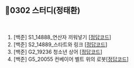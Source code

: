 
## 📘0302 스터디(정태환)
</br>

1. [백준] S1_14888_연산자 끼워넣기 [[정답코드]()]
2. [백준] S2_14889_스타트와 링크 [[정답코드]()]
3. [백준] G2_19236 청소년 상어 [[정답코드](https://github.com/daejeon5-algostudy/AlgorithmStudy/blob/main/%EC%8A%A4%ED%84%B0%EB%94%94/0302/%EC%A0%95%ED%83%9C%ED%99%98/Main_bj_G2_19236_%EC%B2%AD%EC%86%8C%EB%85%84%EC%83%81%EC%96%B4.java)]
4. [백준] G5_20055 컨베이어 벨트 위의 로봇[[정답코드](https://github.com/daejeon5-algostudy/AlgorithmStudy/blob/main/%EC%8A%A4%ED%84%B0%EB%94%94/0302/%EC%A0%95%ED%83%9C%ED%99%98/Main_bj_G5_20055_%EC%BB%A8%EB%B2%A0%EC%9D%B4%EC%96%B4%EB%B2%A8%ED%8A%B8%EC%9C%84%EC%9D%98%EB%A1%9C%EB%B4%87.java)]
